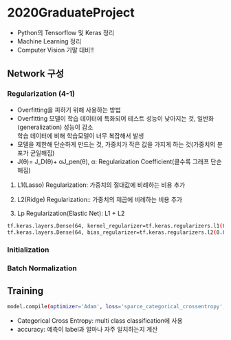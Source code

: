 # 2020GraduateProject
- Python의 Tensorflow 및 Keras 정리
- Machine Learning 정리
- Computer Vision 기말 대비!!

## Network 구성

### Regularization (4-1)
- Overfitting을 피하기 위해 사용하는 방법<br>
- Overfitting
  모델이 학습 데이터에 특화되어 테스트 성능이 낮아지는 것, 일반화(generalization) 성능이 감소<br>
  학습 데이터에 비해 학습모델이 너무 복잡해서 발생<br>
- 모델을 제한해 단순하게 만드는 것, 가중치가 작은 값을 가지게 하는 것(가중치의 분포가 균일해짐)<br>
- J(θ)= J_D(θ)+ αJ_pen(θ), α: Regularization Coefficient(클수록 그래프 단순해짐)<br>

1. L1(Lasso) Regularization: 가중치의 절대값에 비례하는 비용 추가

2. L2(Ridge) Regularization:: 가중치의 제곱에 비례하는 비용 추가

3. Lp Regularization(Elastic Net): L1 + L2

```bash
tf.keras.layers.Dense(64, kernel_regularizer=tf.keras.regularizers.l1(0.01))
tf.keras.layers.Dense(64, bias_regularizer=tf.keras.regularizers.l2(0.01))
```

### Initialization

### Batch Normalization


## Training
```bash
model.compile(optimizer='Adam', loss='sparce_categorical_crossentropy', metrics = ['accuracy'])
```
- Categorical Cross Entropy: multi class classification에 사용
- accuracy: 예측이 label과 얼마나 자주 일치하는지 계산


